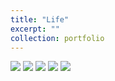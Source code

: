 ```yaml
---
title: "Life"
excerpt: ""
collection: portfolio
---
```

<img src='https://Yp12138.github.io/images/life0.jpg'>

<img src='https://Yp12138.github.io/images/life1.jpg'>

<img src='https://Yp12138.github.io/images/life2.jpg'>

<img src='https://Yp12138.github.io/images/life3.jpg'>

<img src='https://Yp12138.github.io/images/life4.jpg'>

